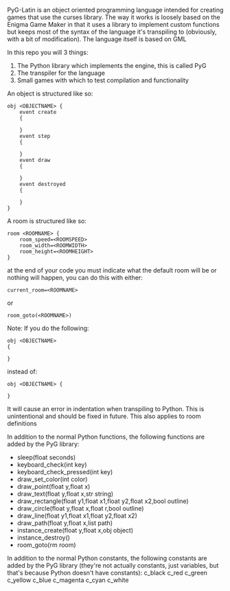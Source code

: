PyG-Latin is an object oriented programming language intended for creating games that use the curses library.
The way it works is loosely based on the Enigma Game Maker in that it uses a library to implement
custom functions but keeps most of the syntax of the language it's transpiling to (obviously, with a bit of modification).
The language itself is based on GML


In this repo you will 3 things:
1. The Python library which implements the engine, this is called PyG
2. The transpiler for the language
3. Small games with which to test compilation and functionality

An object is structured like so:
```
obj <OBJECTNAME> {
    event create
    {

    }
    event step
    {

    }
    event draw
    {

    }
    event destroyed
    {

    }
}
```
A room is structured like so:
```
room <ROOMNAME> {
    room_speed=<ROOMSPEED>
    room_width=<ROOMWIDTH>
    room_height=<ROOMHEIGHT>
}
```
at the end of your code you must indicate what the default room will be or nothing will happen, you can do this with either:
```
current_room=<ROOMNAME>
```
or
```
room_goto(<ROOMNAME>)
```
Note: If you do the following:
```
obj <OBJECTNAME>
{

}
```
instead of:
```
obj <OBJECTNAME> {

}
```
It will cause an error in indentation when transpiling to Python. This is unintentional and should be fixed in future. This also applies to room definitions

In addition to the normal Python functions, the following functions are added by the PyG library:
* sleep(float seconds)
* keyboard_check(int key)
* keyboard_check_pressed(int key)
* draw_set_color(int color)
* draw_point(float y,float x)
* draw_text(float y,float x,str string)
* draw_rectangle(float y1,float x1,float y2,float x2,bool outline)
* draw_circle(float y,float x,float r,bool outline)
* draw_line(float y1,float x1,float y2,float x2)
* draw_path(float y,float x,list path)
* instance_create(float y,float x,obj object)
* instance_destroy()
* room_goto(rm room)

In addition to the normal Python constants, the following constants are added by the PyG library (they're not actually constants, just variables, but that's because Python doesn't have constants):
c_black
c_red
c_green
c_yellow
c_blue
c_magenta
c_cyan
c_white
